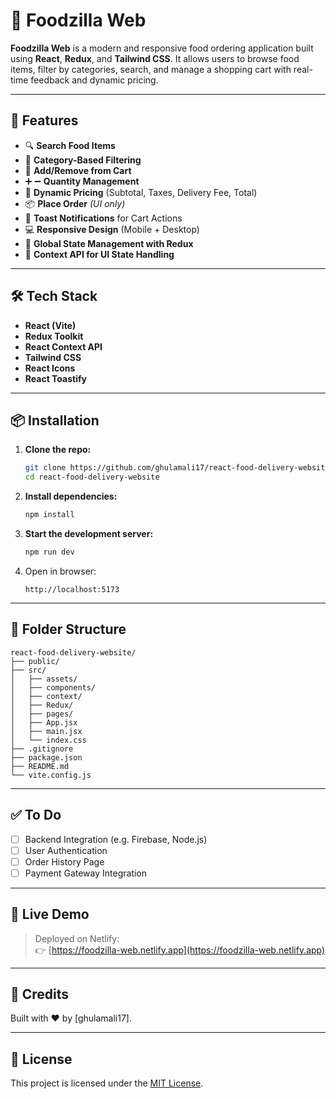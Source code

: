 # 🍔 Foodzilla Web

**Foodzilla Web** is a modern and responsive food ordering application built using **React**, **Redux**, and **Tailwind CSS**. It allows users to browse food items, filter by categories, search, and manage a shopping cart with real-time feedback and dynamic pricing.

---

## 🚀 Features

- 🔍 **Search Food Items**
- 🧾 **Category-Based Filtering**
- 🛒 **Add/Remove from Cart**
- ➕ ➖ **Quantity Management**
- 💸 **Dynamic Pricing** (Subtotal, Taxes, Delivery Fee, Total)
- 📦 **Place Order** *(UI only)*
- 🔔 **Toast Notifications** for Cart Actions
- 💻 **Responsive Design** (Mobile + Desktop)
- 🧠 **Global State Management with Redux**
- 🌿 **Context API for UI State Handling**

---

## 🛠️ Tech Stack

- **React (Vite)**
- **Redux Toolkit**
- **React Context API**
- **Tailwind CSS**
- **React Icons**
- **React Toastify**

---

## 📦 Installation

1. **Clone the repo:**
   ```bash
   git clone https://github.com/ghulamali17/react-food-delivery-website
   cd react-food-delivery-website
   ```

2. **Install dependencies:**
   ```bash
   npm install
   ```

3. **Start the development server:**
   ```bash
   npm run dev
   ```

4. Open in browser:
   ```
   http://localhost:5173
   ```

---

## 📁 Folder Structure

```
react-food-delivery-website/
├── public/
├── src/
│   ├── assets/
│   ├── components/
│   ├── context/
│   ├── Redux/
│   ├── pages/
│   ├── App.jsx
│   ├── main.jsx
│   └── index.css
├── .gitignore
├── package.json
├── README.md
└── vite.config.js
```

---

## ✅ To Do

- [ ] Backend Integration (e.g. Firebase, Node.js)
- [ ] User Authentication
- [ ] Order History Page
- [ ] Payment Gateway Integration

---

## 🔗 Live Demo

> Deployed on Netlify:  
> 👉 [https://foodzilla-web.netlify.app](https://foodzilla-web.netlify.app)

---

## 🙌 Credits

Built with ❤️ by [ghulamali17].

---

## 📄 License

This project is licensed under the [MIT License](LICENSE).